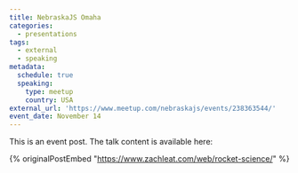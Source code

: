 ```yaml
---
title: NebraskaJS Omaha
categories:
  - presentations
tags:
  - external
  - speaking
metadata:
  schedule: true
  speaking:
    type: meetup
    country: USA
external_url: 'https://www.meetup.com/nebraskajs/events/238363544/'
event_date: November 14
---
```

This is an event post. The talk content is available here:

{% originalPostEmbed "https://www.zachleat.com/web/rocket-science/" %}